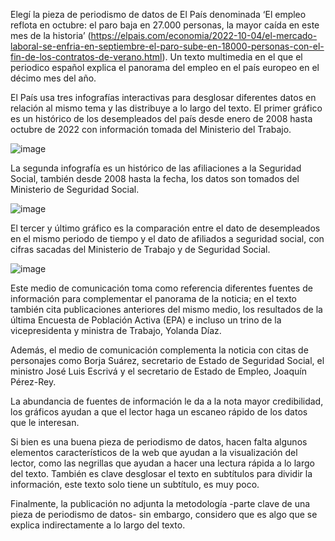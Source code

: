 Elegí la pieza de periodismo de datos de El País denominada ‘El empleo reflota en octubre: el paro baja en 27.000 personas, la mayor caída en este mes de la historia’ (https://elpais.com/economia/2022-10-04/el-mercado-laboral-se-enfria-en-septiembre-el-paro-sube-en-18000-personas-con-el-fin-de-los-contratos-de-verano.html). Un texto multimedia en el que el periodico español explica el panorama del empleo en el país europeo en el décimo mes del año. 

El País usa tres infografías interactivas para desglosar diferentes datos en relación al mismo tema y las distribuye a lo largo del texto. El primer gráfico es un histórico de los desempleados del país desde enero de 2008 hasta octubre de 2022 con información tomada del Ministerio del Trabajo.

![image](https://user-images.githubusercontent.com/118140811/203840112-2bad310e-a3e5-4c7a-befd-45eeef3a8204.png)

La segunda infografía es un histórico de las afiliaciones a la Seguridad Social, también desde 2008 hasta la fecha, los datos son tomados del Ministerio de Seguridad Social. 

![image](https://user-images.githubusercontent.com/118140811/203840894-96b9ab32-1298-484e-af97-df101fda8134.png)

El tercer y último gráfico es la comparación entre el dato de desempleados en el mismo periodo de tiempo y el dato de afiliados a seguridad social, con cifras sacadas del Ministerio de Trabajo y de Seguridad Social. 

![image](https://user-images.githubusercontent.com/118140811/203841267-c6591873-b3de-480e-8acf-c43dcc20f7b2.png)

Este medio de comunicación toma como referencia diferentes fuentes de información para complementar el panorama de la noticia; en el texto también cita publicaciones anteriores del mismo medio, los resultados de la última Encuesta de Población Activa (EPA) e incluso un trino de la vicepresidenta y ministra de Trabajo, Yolanda Díaz. 

Además, el medio de comunicación complementa la noticia con citas de personajes como Borja Suárez, secretario de Estado de Seguridad Social, el ministro José Luis Escrivá y el secretario de Estado de Empleo, Joaquín Pérez-Rey. 

La abundancia de fuentes de información le da a la nota mayor credibilidad, los gráficos ayudan a que el lector haga un escaneo rápido de los datos que le interesan.

Si bien es una buena pieza de periodismo de datos, hacen falta algunos elementos característicos de la web que ayudan a la visualización del lector, como las negrillas que ayudan a hacer una lectura rápida a lo largo del texto. También es clave desglosar el texto en subtítulos para dividir la información, este texto solo tiene un subtítulo, es muy poco. 

Finalmente, la publicación no adjunta la metodología -parte clave de una pieza de periodismo de datos- sin embargo, considero que es algo que se explica indirectamente a lo largo del texto. 
